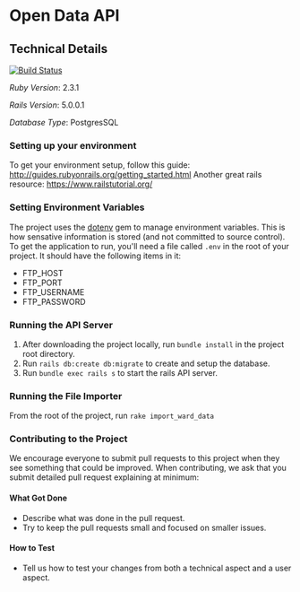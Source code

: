 # Open Data API

## Technical Details
[![Build Status](https://travis-ci.org/hacknakron/open-data-api.svg?branch=master)](https://travis-ci.org/hacknakron/open-data-api)

*Ruby Version*: 2.3.1

*Rails Version*: 5.0.0.1

*Database Type*: PostgresSQL

### Setting up your environment
To get your environment setup, follow this guide: http://guides.rubyonrails.org/getting_started.html
Another great rails resource: https://www.railstutorial.org/

### Setting Environment Variables
The project uses the [dotenv](https://github.com/bkeepers/dotenv) gem to manage environment variables. This is how sensative information is stored (and not committed to source control). To get the application to run, you'll need a file called `.env` in the root of your project. It should have the following items in it:
- FTP_HOST
- FTP_PORT
- FTP_USERNAME
- FTP_PASSWORD

### Running the API Server
1. After downloading the project locally, run `bundle install` in the project root directory.
2. Run `rails db:create db:migrate` to create and setup the database.
3. Run `bundle exec rails s` to start the rails API server.

### Running the File Importer
From the root of the project, run `rake import_ward_data`

### Contributing to the Project
We encourage everyone to submit pull requests to this project when they see something that could be improved. When contributing, we ask that you submit detailed pull request explaining at minimum:

#### What Got Done
- Describe what was done in the pull request.
- Try to keep the pull requests small and focused on smaller issues.

#### How to Test
- Tell us how to test your changes from both a technical aspect and a user aspect.

